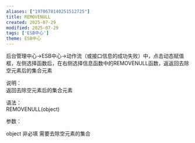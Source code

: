 ```yaml
---
aliases: ["1970678140251512725"]
title: REMOVENULL
created: 2025-07-29
modified: 2025-07-29
tags: ['ESB中心']
theme: ESB中心
---
```


后台管理中心->ESB中心->动作流（或接口信息的成功失败）中，点击动态赋值框，左侧选择函数后，在右侧选择信息函数中的REMOVENULL函数，返返回去除空元素后的集合元素

说明：  
返回去除空元素后的集合元素

语法：  
REMOVENULL(object)  

参数：

object 非必填 需要去除空元素的集合